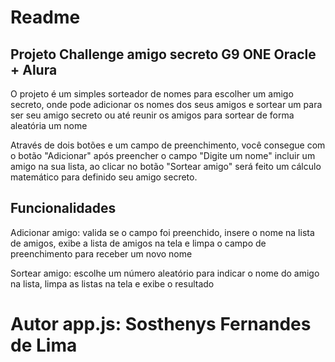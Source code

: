 <h1>Readme</h1>
<h2>Projeto Challenge amigo secreto G9 ONE Oracle + Alura</h2>
<p>O projeto é um simples sorteador de nomes para escolher um amigo secreto, onde pode adicionar os nomes dos seus amigos e sortear um para ser seu amigo secreto ou até reunir os amigos para sortear de forma aleatória um nome</p>
<p>Através de dois botões e um campo de preenchimento, você consegue com o botão "Adicionar" após preencher o campo "Digite um nome" incluir um amigo na sua lista, ao clicar no botão "Sortear amigo" será feito um cálculo matemático para definido seu amigo secreto. </p>
<h2>Funcionalidades</h2>
<p>Adicionar amigo: valida se o campo foi preenchido, insere o nome na lista de amigos, exibe a lista de amigos na tela e limpa o campo de preenchimento para receber um novo nome</p>
<p>Sortear amigo: escolhe um número aleatório para indicar o nome do amigo na lista, limpa as listas na tela e exibe o resultado</p>
<h1>Autor app.js: Sosthenys Fernandes de Lima</h1>
